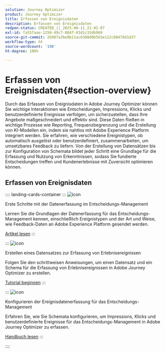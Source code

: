 ```yaml
---
solution: Journey Optimizer
product: Journey Optimizer
title: Erfassen von Ereignisdaten
description: Erfassen von Ereignisdaten
redpen-status: CREATED_||_2025-08-11_21-02-07
exl-id: fa55faae-1258-49c7-884f-83d1c33db969
source-git-commit: 2b907a3be8b11ac6308d0b563e122c88478d1d37
workflow-type: ht
source-wordcount: '198'
ht-degree: 100%

---
```


# Erfassen von Ereignisdaten{#section-overview}

Durch das Erfassen von Ereignisdaten in Adobe Journey Optimizer können Sie wichtige Interaktionen wie Entscheidungen, Impressions, Klicks und benutzerdefinierte Ereignisse verfolgen, um sicherzustellen, dass Ihre Angebote maßgeschneidert und effektiv sind. Diese Daten fließen in wichtige Prozesse wie Reporting, Frequenzbegrenzung und die Erstellung von KI-Modellen ein, indem sie nahtlos mit Adobe Experience Platform integriert werden. Sie erfahren, wie verschiedene Ereignistypen, ob automatisch ausgelöst oder benutzerdefiniert, zusammenarbeiten, um umsetzbares Feedback zu liefern. Von der Erstellung von Datensätzen bis zur Konfiguration von Schemata bildet jeder Schritt eine Grundlage für die Erfassung und Nutzung von Erkenntnissen, sodass Sie fundierte Entscheidungen treffen und Kundenerlebnisse mit Zuversicht optimieren können.

## Erfassen von Ereignisdaten

:::: landing-cards-container
:::
![icon](https://cdn.experienceleague.adobe.com/icons/book.svg)

Erste Schritte mit der Datenerfassung im Entscheidungs-Management

Lernen Sie die Grundlagen der Datenerfassung für das Entscheidungs-Management kennen, einschließlich Ereignistypen und der Art und Weise, wie Feedback-Daten an Adobe Experience Platform gesendet werden.

[Artikel lesen](../using/offers/data-collection/data-collection.md)
:::

:::
![icon](https://cdn.experienceleague.adobe.com/icons/circle-play.svg)

Erstellen eines Datensatzes zur Erfassung von Erlebnisereignissen

Folgen Sie den schrittweisen Anweisungen, um einen Datensatz und ein Schema für die Erfassung von Erlebnisereignissen in Adobe Journey Optimizer zu erstellen.

[Tutorial beginnen](../using/offers/data-collection/create-dataset.md)
:::

:::
![icon](https://cdn.experienceleague.adobe.com/icons/gear.svg)

Konfigurieren der Ereignisdatenerfassung für das Entscheidungs-Management

Erfahren Sie, wie Sie Schemata konfigurieren, um Impressions, Klicks und benutzerdefinierte Ereignisse für das Entscheidungs-Management in Adobe Journey Optimizer zu erfassen.

[Handbuch lesen](../using/offers/data-collection/schema-requirement.md)
:::

::::
